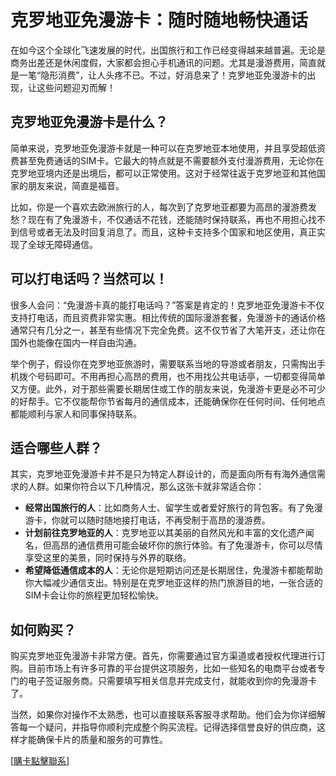 # 克罗地亚免漫游卡：随时随地畅快通话

在如今这个全球化飞速发展的时代，出国旅行和工作已经变得越来越普遍。无论是商务出差还是休闲度假，大家都会担心手机通讯的问题。尤其是漫游费用，简直就是一笔“隐形消费”，让人头疼不已。不过，好消息来了！克罗地亚免漫游卡的出现，让这些问题迎刃而解！

## 克罗地亚免漫游卡是什么？

简单来说，克罗地亚免漫游卡就是一种可以在克罗地亚本地使用，并且享受超低资费甚至免费通话的SIM卡。它最大的特点就是不需要额外支付漫游费用，无论你在克罗地亚境内还是出境后，都可以正常使用。这对于经常往返于克罗地亚和其他国家的朋友来说，简直是福音。

比如，你是一个喜欢去欧洲旅行的人，每次到了克罗地亚都要为高昂的漫游费发愁？现在有了免漫游卡，不仅通话不花钱，还能随时保持联系，再也不用担心找不到信号或者无法及时回复消息了。而且，这种卡支持多个国家和地区使用，真正实现了全球无障碍通信。

## 可以打电话吗？当然可以！

很多人会问：“免漫游卡真的能打电话吗？”答案是肯定的！克罗地亚免漫游卡不仅支持打电话，而且资费非常实惠。相比传统的国际漫游套餐，免漫游卡的通话价格通常只有几分之一，甚至有些情况下完全免费。这不仅节省了大笔开支，还让你在国外也能像在国内一样自由沟通。

举个例子，假设你在克罗地亚旅游时，需要联系当地的导游或者朋友，只需掏出手机拨个号码即可。不用再担心高昂的费用，也不用找公共电话亭，一切都变得简单又方便。此外，对于那些需要长期居住或工作的朋友来说，免漫游卡更是必不可少的好帮手。它不仅能帮你节省每月的通信成本，还能确保你在任何时间、任何地点都能顺利与家人和同事保持联系。

## 适合哪些人群？

其实，克罗地亚免漫游卡并不是只为特定人群设计的，而是面向所有有海外通信需求的人群。如果你符合以下几种情况，那么这张卡就非常适合你：

- **经常出国旅行的人**：比如商务人士、留学生或者爱好旅行的背包客。有了免漫游卡，你就可以随时随地接打电话，不再受制于高昂的漫游费。
- **计划前往克罗地亚的人**：克罗地亚以其美丽的自然风光和丰富的文化遗产闻名，但高昂的通信费用可能会破坏你的旅行体验。有了免漫游卡，你可以尽情享受这里的美景，同时保持与外界的联络。
- **希望降低通信成本的人**：无论你是短期访问还是长期居住，免漫游卡都能帮助你大幅减少通信支出。特别是在克罗地亚这样的热门旅游目的地，一张合适的SIM卡会让你的旅程更加轻松愉快。

## 如何购买？

购买克罗地亚免漫游卡非常方便。首先，你需要通过官方渠道或者授权代理进行订购。目前市场上有许多可靠的平台提供这项服务，比如一些知名的电商平台或者专门的电子签证服务商。只需要填写相关信息并完成支付，就能收到你的免漫游卡了。

当然，如果你对操作不太熟悉，也可以直接联系客服寻求帮助。他们会为你详细解答每一个疑问，并指导你顺利完成整个购买流程。记得选择信誉良好的供应商，这样才能确保卡片的质量和服务的可靠性。

[[購卡點擊聯系](https://t.me/s/esim1088)]